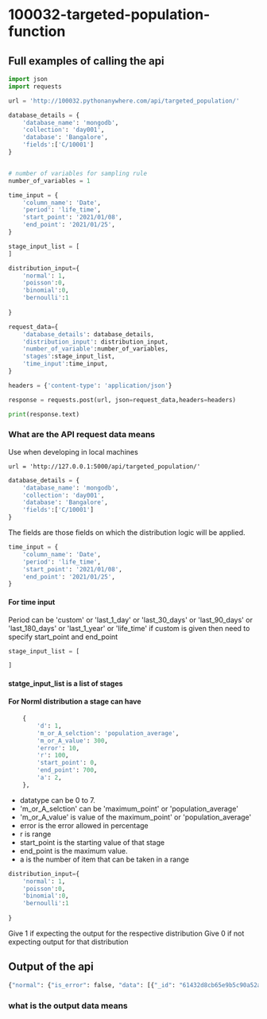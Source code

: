 # 100032-targeted-population-function

## Full examples of calling the api
```python
import json
import requests

url = 'http://100032.pythonanywhere.com/api/targeted_population/'

database_details = {
    'database_name': 'mongodb',
    'collection': 'day001',
    'database': 'Bangalore',
    'fields':['C/10001']
}


# number of variables for sampling rule
number_of_variables = 1

time_input = {
    'column_name': 'Date',
    'period': 'life_time',
    'start_point': '2021/01/08',
    'end_point': '2021/01/25',
}

stage_input_list = [
]

distribution_input={
    'normal': 1,
    'poisson':0,
    'binomial':0,
    'bernoulli':1
    
}

request_data={
    'database_details': database_details,
    'distribution_input': distribution_input,
    'number_of_variable':number_of_variables,
    'stages':stage_input_list,
    'time_input':time_input,
}

headers = {'content-type': 'application/json'}

response = requests.post(url, json=request_data,headers=headers)

print(response.text)
```
### What are the API request data means
Use when developing in local machines
```shell
url = 'http://127.0.0.1:5000/api/targeted_population/'
```

```python
database_details = {
    'database_name': 'mongodb',
    'collection': 'day001',
    'database': 'Bangalore',
    'fields':['C/10001']
}
```
The fields are those fields on which the distribution logic will be applied.

```python
time_input = {
    'column_name': 'Date',
    'period': 'life_time',
    'start_point': '2021/01/08',
    'end_point': '2021/01/25',
}

```
#### For time input
Period can be 'custom' or 'last_1_day' or 'last_30_days' or 'last_90_days' or 'last_180_days' or 'last_1_year' or 'life_time'
if custom is given then need to specify start_point and end_point

```python
stage_input_list = [

]
```
#### statge_input_list is a list of stages
#### For  Norml distribution a stage can have
```python
    {
        'd': 1,
        'm_or_A_selction': 'population_average',
        'm_or_A_value': 300,
        'error': 10,
        'r': 100,
        'start_point': 0,
        'end_point': 700,
        'a': 2,
    },
```
* datatype can be 0 to 7.
* 'm_or_A_selction' can be 'maximum_point' or 'population_average'
* 'm_or_A_value' is value of the maximum_point' or 'population_average'
*  error is the error allowed in percentage
*  r is range
*  start_point is the starting value of that stage
*  end_point is the maximum value.
*  a is the number of item that can be taken in a range

```python
distribution_input={
    'normal': 1,
    'poisson':0,
    'binomial':0,
    'bernoulli':1
    
}
```
Give 1 if expecting the output for the respective distribution
Give 0 if not expecting output for that distribution

## Output of the api
```python
{"normal": {"is_error": false, "data": [{"_id": "61432d8cb65e9b5c90a52aba", "Date": "2021-01-15T18:30:00", "C/10001": 142, "B/10002": 417, "C/10003": 576, "D/10004": 510, "Event Array": "[11,10blr000160505661e0b9b354e134006e]", "Process_id": 1234, "eventId": "FB1010000000016413653685818675"}, {"_id": "61432d8cb65e9b5c90a52ab5", "Date": "2021-01-10T18:30:00", "C/10001": 105, "B/10002": 168, "C/10003": 247, "D/10004": 79, "Event Array": "[6,10blr000160505661e0b9b354e134006e]", "Process_id": 1234, "eventId": "FB1010000000016413653685818675"}, {"_id": "61432d8cb65e9b5c90a52ab8", "Date": "2021-01-13T18:30:00", "C/10001": 449, "B/10002": 43, "C/10003": 225, "D/10004": 774, "Event Array": "[9,10blr000160505661e0b9b354e134006e]", "Process_id": 1234, "eventId": "FB1010000000016413653685818675"}, {"_id": "61432d8cb65e9b5c90a52abb", "Date": "2021-01-16T18:30:00", "C/10001": 429, "B/10002": 424, "C/10003": 301, "D/10004": 730, "Event Array": "[12,10blr000160505661e0b9b354e134006e]", "Process_id": 1234, "eventId": "FB1010000000016413653685818675"}], "sampling_status": false, "sampling_status_text": "sample size is not adequate, univariate, 4<=1*10"}, "bernoulli": "work in progress"}
```
### what is the output data means

